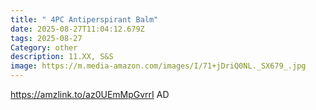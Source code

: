 ```yaml
---
title: " 4PC Antiperspirant Balm"
date: 2025-08-27T11:04:12.679Z
tags: 2025-08-27
Category: other
description: 11.XX, S&S
image: https://m.media-amazon.com/images/I/71+jDriQ0NL._SX679_.jpg
---
```

https://amzlink.to/az0UEmMpGvrrI AD